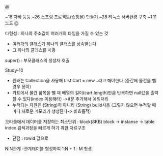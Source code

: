 @

~18 자바 등등
~26 스프링 프로젝트(쇼핑몰) 만들기
~28 리눅스 서버환경 구축
~1.11 노드
@

다형성 : 하나의 주소값이 여러개의 타입을 가질 수 있는 것
- 여러개의 클래스가 하나의 클래스를 상속받는다
- 그 하나의 클래스를 사용

super() : 부모클래스의 생성자 호출


Study-10
- 원래는 Collection을 사용해 List<Product> Cart = new...라고 해야한다 (중간에 물건을 뺼 경우 용이)
- 카트에서 물건 품목을 뺄 때 배열의 길이(cart.length)만큼 반복하면 null값을 출력할 수 있다(index 이용해라)
  ->if문 추가해서 예외처리
- 누적되는 자원은 (String)이 아니라 (String) build사용 (그렇지 않으면 누적할 때마다 새로운 메모리가 생성된다-> 비효휼적)

오라클에서 데이터를 저장하는 최소단위 : block(8KB)
block -> instanse -> table
index 검색과정을 빠르게 하기 위한 자료구조
- 단점 : 
rowid 값으로

N:N관계
-관계테이블 형성하여 1:N + 1 : M 형셩